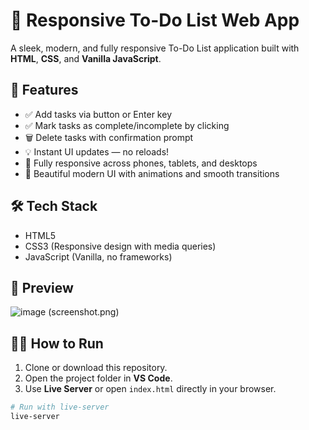 # 📝 Responsive To-Do List Web App

A sleek, modern, and fully responsive To-Do List application built with **HTML**, **CSS**, and **Vanilla JavaScript**.

## 🚀 Features

- ✅ Add tasks via button or Enter key
- ✅ Mark tasks as complete/incomplete by clicking
- 🗑️ Delete tasks with confirmation prompt
- 💡 Instant UI updates — no reloads!
- 📱 Fully responsive across phones, tablets, and desktops
- 🎨 Beautiful modern UI with animations and smooth transitions

## 🛠️ Tech Stack

- HTML5
- CSS3 (Responsive design with media queries)
- JavaScript (Vanilla, no frameworks)

## 📸 Preview
![image](https://github.com/user-attachments/assets/54ed38aa-3d43-470e-9485-e7c9573e9715) (screenshot.png) 

## 🧑‍💻 How to Run

1. Clone or download this repository.
2. Open the project folder in **VS Code**.
3. Use **Live Server** or open `index.html` directly in your browser.

```bash
# Run with live-server
live-server
